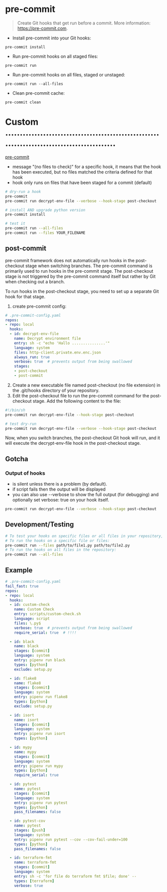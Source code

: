 # pre-commit

> Create Git hooks that get run before a commit.
> More information: <https://pre-commit.com>.

- Install pre-commit into your Git hooks:

`pre-commit install`

- Run pre-commit hooks on all staged files:

`pre-commit run`

- Run pre-commit hooks on all files, staged or unstaged:

`pre-commit run --all-files`

- Clean pre-commit cache:

`pre-commit clean`


# Custom ...........................................................................................
[pre-commit](https://pre-commit.com/#creating-new-hooks)
- message "(no files to check)" for a specific hook, it means that the hook has been executed, but no files matched the criteria defined for that hook
- hook only runs on files that have been staged for a commit (default)
```bash
# dry-run a hook
pre-commit
pre-commit run decrypt-env-file --verbose --hook-stage post-checkout

# install AND upgrade python version
pre-commit install

# test it
pre-commit run --all-files
pre-commit run --files YOUR_FILENAME
```


## post-commit
pre-commit framework does not automatically run hooks in the post-checkout stage when switching branches.
The pre-commit command is primarily used to run hooks in the pre-commit stage.
The post-checkout stage is not triggered by the pre-commit command itself but rather by Git when checking out a branch.

To run hooks in the post-checkout stage, you need to set up a separate Git hook for that stage.
1. create pre-commit config:
```yaml
# .pre-commit-config.yaml
repos:
- repo: local
  hooks:
  - id: decrypt-env-file
    name: Decrypt environment file
    entry: sh -c "echo 'Hallo ...............'"
    language: system
    files: http-client.private.env.enc.json
    always_run: true
    verbose: true  # prevents output from being swallowed
    stages:
    - post-checkout
    - post-commit
```

2. Create a new executable file named post-checkout (no file extension) in the .git/hooks directory of your repository.
3. Edit the post-checkout file to run the pre-commit command for the post-checkout stage. Add the following content to the file:
```bash
#!/bin/sh
pre-commit run decrypt-env-file --hook-stage post-checkout

# test dry-run
pre-commit run decrypt-env-file --verbose --hook-stage post-checkout
```
Now, when you switch branches, the post-checkout Git hook will run, and it will execute the decrypt-env-file hook in the post-checkout stage.



## Gotcha
### Output of hooks
- is silent unless there is a problem (by default).
- if script fails then the output will be displayed
- you can also use --verbose to show the full output (for debugging) and optionally set verbose: true on your hook itself.
```bash
pre-commit run decrypt-env-file --verbose --hook-stage post-checkout
```


## Development/Testing
```bash
# To test your hooks on specific files or all files in your repository, you can use one of the following commands:
# To run the hooks on a specific file or files:
pre-commit run --files path/to/file1.py path/to/file2.py
# To run the hooks on all files in the repository:
pre-commit run --all-files
```


## Example
```yaml
# .pre-commit-config.yaml
fail_fast: true
repos:
- repo: local
  hooks:
  - id: custom-check
    name: Custom Check
    entry: scripts/custom-check.sh
    language: script
    files: \.py$
    verbose: true  # prevents output from being swallowed
    require_serial: true  # !!!!

  - id: black
    name: black
    stages: [commit]
    language: system
    entry: pipenv run black
    types: [python]
    exclude: setup.py

  - id: flake8
    name: flake8
    stages: [commit]
    language: system
    entry: pipenv run flake8
    types: [python]
    exclude: setup.py

  - id: isort
    name: isort
    stages: [commit]
    language: system
    entry: pipenv run isort
    types: [python]

  - id: mypy
    name: mypy
    stages: [commit]
    language: system
    entry: pipenv run mypy
    types: [python]
    require_serial: true

  - id: pytest
    name: pytest
    stages: [commit]
    language: system
    entry: pipenv run pytest
    types: [python]
    pass_filenames: false

  - id: pytest-cov
    name: pytest
    stages: [push]
    language: system
    entry: pipenv run pytest --cov --cov-fail-under=100
    types: [python]
    pass_filenames: false

  - id: terraform-fmt
    name: terraform-fmt
    stages: [commit]
    language: system
    entry: sh -c 'for file do terraform fmt $file; done' --
    types: [terraform]
    verbose: true
```
